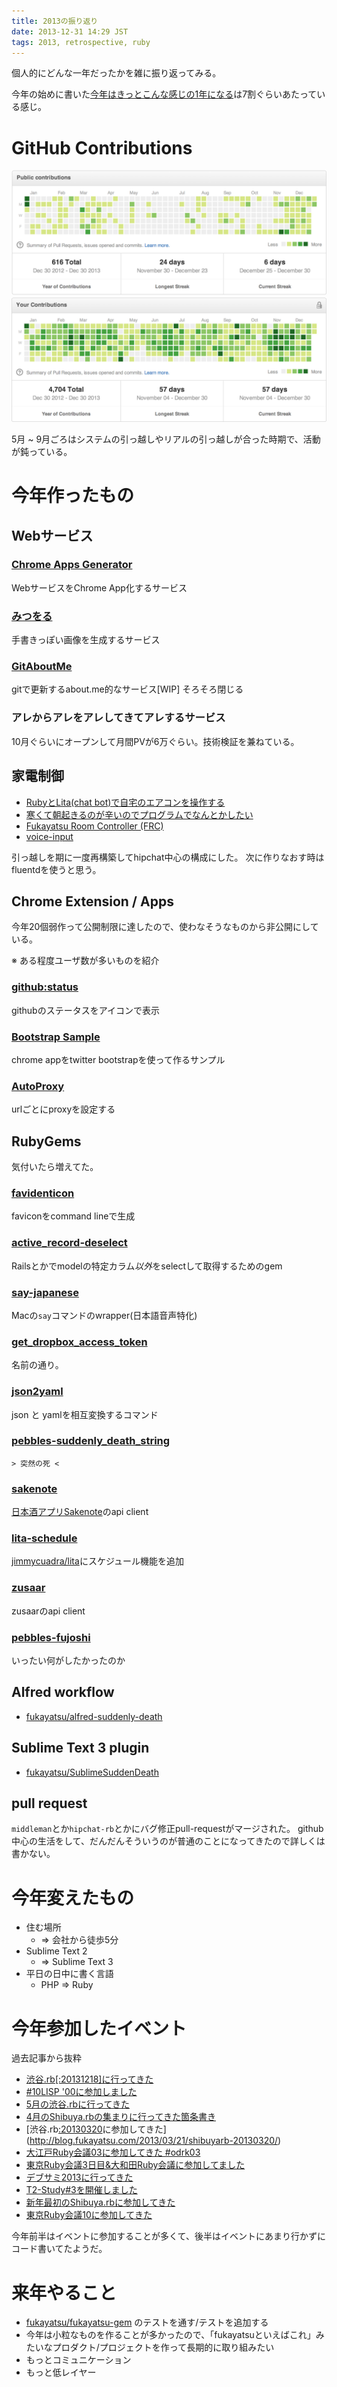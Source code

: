 ```yaml
---
title: 2013の振り返り
date: 2013-12-31 14:29 JST
tags: 2013, retrospective, ruby
---
```


個人的にどんな一年だったかを雑に振り返ってみる。


今年の始めに書いた[今年はきっとこんな感じの1年になる](http://blog.fukayatsu.com/2013/01/02/guess-my-2013/)は7割ぐらいあたっている感じ。

# GitHub Contributions
![](/images/2013-12-31-a.png)
![](/images/2013-12-31-b.png)

5月 ~ 9月ごろはシステムの引っ越しやリアルの引っ越しが合った時期で、活動が鈍っている。

# 今年作ったもの

## Webサービス
### [Chrome Apps Generator](http://chrome-apps-generator.herokuapp.com/)
WebサービスをChrome App化するサービス

### [みつをる](http://mitsuwo.net/)
手書きっぽい画像を生成するサービス

### [GitAboutMe](http://git-about.me/)
gitで更新するabout.me的なサービス[WIP]
そろそろ閉じる

### アレからアレをアレしてきてアレするサービス
10月ぐらいにオープンして月間PVが6万ぐらい。技術検証を兼ねている。

## 家電制御
- [RubyとLita(chat bot)で自宅のエアコンを操作する](http://blog.fukayatsu.com/2013/08/11/iremocon-and-lita/)
- [寒くて朝起きるのが辛いのでプログラムでなんとかしたい](http://blog.fukayatsu.com/2013/11/25/ruby-and-daily-habit/)
- [Fukayatsu Room Controller (FRC)](http://blog.fukayatsu.com/2013/12/03/frc/)
- [voice-input](http://blog.fukayatsu.com/2013/12/22/voice-input/)

引っ越しを期に一度再構築してhipchat中心の構成にした。
次に作りなおす時はfluentdを使うと思う。

## Chrome Extension / Apps
今年20個弱作って公開制限に達したので、使わなそうなものから非公開にしている。

※ ある程度ユーザ数が多いものを紹介

### [github:status](https://chrome.google.com/webstore/detail/githubstatus/ibhpkjddiffbbmgagacamppmdkhlijpd?utm_source=chrome-ntp-icon)
githubのステータスをアイコンで表示

### [Bootstrap Sample](https://chrome.google.com/webstore/detail/bootstrap-sample/baifdhffdhpckmfbikekfljcaggninhm?utm_source=chrome-ntp-icon)
chrome appをtwitter bootstrapを使って作るサンプル

### [AutoProxy](https://chrome.google.com/webstore/detail/autoproxy/bjbdlacnaiicmclhlmppiejhmbphcblc)
urlごとにproxyを設定する


## RubyGems
気付いたら増えてた。

### [favidenticon](https://rubygems.org/gems/favidenticon)
faviconをcommand lineで生成

### [active_record-deselect](https://rubygems.org/gems/active_record-deselect)
Railsとかでmodelの特定カラム*以外*をselectして取得するためのgem

### [say-japanese](https://rubygems.org/gems/say-japanese)
Macの`say`コマンドのwrapper(日本語音声特化)

### [get_dropbox_access_token](https://rubygems.org/gems/get_dropbox_access_token)

名前の通り。

### [json2yaml](https://rubygems.org/gems/json2yaml)
json と yamlを相互変換するコマンド

### [pebbles-suddenly_death_string](https://rubygems.org/gems/pebbles-suddenly_death_string)

`> 突然の死 <`

### [sakenote](https://rubygems.org/gems/sakenote)
[日本酒アプリSakenote](http://sakenote.com/)のapi client

### [lita-schedule](https://rubygems.org/gems/lita-schedule)
[jimmycuadra/lita](https://github.com/jimmycuadra/lita)にスケジュール機能を追加

### [zusaar](https://rubygems.org/gems/zusaar)
zusaarのapi client

### [pebbles-fujoshi](https://rubygems.org/gems/pebbles-fujoshi)
いったい何がしたかったのか


## Alfred workflow
- [fukayatsu/alfred-suddenly-death](https://github.com/fukayatsu/alfred-suddenly-death)

## Sublime Text 3 plugin
- [fukayatsu/SublimeSuddenDeath](https://github.com/fukayatsu/SublimeSuddenDeath)

## pull request
`middleman`とか`hipchat-rb`とかにバグ修正pull-requestがマージされた。
github中心の生活をして、だんだんそういうのが普通のことになってきたので詳しくは書かない。

# 今年変えたもの
- 住む場所
    - => 会社から徒歩5分
- Sublime Text 2
    - => Sublime Text 3
- 平日の日中に書く言語
    - PHP => Ruby

# 今年参加したイベント

過去記事から抜粋

- [渋谷.rb[:20131218]に行ってきた](http://blog.fukayatsu.com/2013/12/18/shibuya-rb/)
- [#10LISP '00に参加しました](http://blog.fukayatsu.com/2013/08/03/10lisp-00/)
- [5月の渋谷.rbに行ってきた](http://blog.fukayatsu.com/2013/05/15/shibuya-rb/)
- [4月のShibuya.rbの集まりに行ってきた箇条書き](http://blog.fukayatsu.com/2013/04/17/shibuyarb-2013-04-17/)
- [渋谷.rb[:20130320](拡大版)に参加してきた](http://blog.fukayatsu.com/2013/03/21/shibuyarb-20130320/)
- [大江戸Ruby会議03に参加してきた #odrk03](http://blog.fukayatsu.com/2013/03/19/oedo-ruby-kaigi-03/)
- [東京Ruby会議3日目&大和田Ruby会議に参加してました](http://blog.fukayatsu.com/2013/02/10/tkrk10-3rd/)
- [デブサミ2013に行ってきた](http://blog.fukayatsu.com/2013/02/15/devsumi2013/)
- [T2-Study#3を開催しました](http://blog.fukayatsu.com/2013/01/18/t2-study-3/)
- [新年最初のShibuya.rbに参加してきた](http://blog.fukayatsu.com/2013/01/16/shibuya-rb/)
- [東京Ruby会議10に参加してきた](http://blog.fukayatsu.com/2013/01/14/tokyo-ruby-kaigi-10/)

今年前半はイベントに参加することが多くて、後半はイベントにあまり行かずにコード書いてたようだ。

# 来年やること
- [fukayatsu/fukayatsu-gem](https://github.com/fukayatsu/fukayatsu-gem) のテストを通す/テストを追加する
- 今年は小粒なものを作ることが多かったので、「fukayatsuといえばこれ」みたいなプロダクト/プロジェクトを作って長期的に取り組みたい
- もっとコミュニケーション
- もっと低レイヤー
